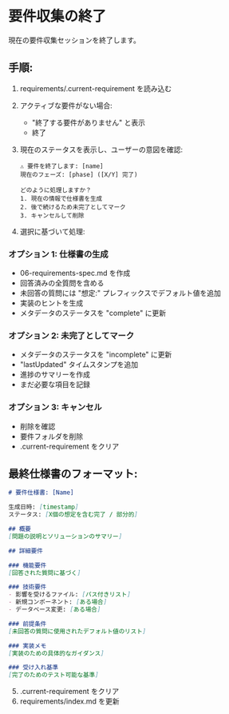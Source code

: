 # 要件収集の終了

現在の要件収集セッションを終了します。

## 手順:

1. requirements/.current-requirement を読み込む
2. アクティブな要件がない場合:
   - "終了する要件がありません" と表示
   - 終了

3. 現在のステータスを表示し、ユーザーの意図を確認:
   ```
   ⚠️ 要件を終了します: [name]
   現在のフェーズ: [phase] ([X/Y] 完了)
   
   どのように処理しますか？
   1. 現在の情報で仕様書を生成
   2. 後で続けるため未完了としてマーク
   3. キャンセルして削除
   ```

4. 選択に基づいて処理:

### オプション 1: 仕様書の生成
- 06-requirements-spec.md を作成
- 回答済みの全質問を含める
- 未回答の質問には "想定:" プレフィックスでデフォルト値を追加
- 実装のヒントを生成
- メタデータのステータスを "complete" に更新

### オプション 2: 未完了としてマーク
- メタデータのステータスを "incomplete" に更新
- "lastUpdated" タイムスタンプを追加
- 進捗のサマリーを作成
- まだ必要な項目を記録

### オプション 3: キャンセル
- 削除を確認
- 要件フォルダを削除
- .current-requirement をクリア

## 最終仕様書のフォーマット:
```markdown
# 要件仕様書: [Name]

生成日時: [timestamp]
ステータス: [X個の想定を含む完了 / 部分的]

## 概要
[問題の説明とソリューションのサマリー]

## 詳細要件

### 機能要件
[回答された質問に基づく]

### 技術要件
- 影響を受けるファイル: [パス付きリスト]
- 新規コンポーネント: [ある場合]
- データベース変更: [ある場合]

### 前提条件
[未回答の質問に使用されたデフォルト値のリスト]

### 実装メモ
[実装のための具体的なガイダンス]

### 受け入れ基準
[完了のためのテスト可能な基準]
```

5. .current-requirement をクリア
6. requirements/index.md を更新